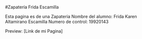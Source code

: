 #Zapatería Frida Escamilla

Esta pagina es de una Zapateria 
Nombre del alumno: Frida Karen Altamirano Escamilla
Numero de control: 19920143

Preview:
[Link de mi Pagina]

